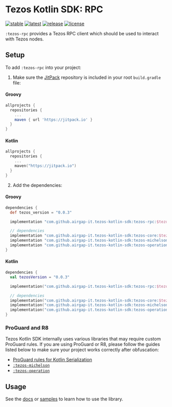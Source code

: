 # Tezos Kotlin SDK: RPC

[![stable](https://img.shields.io/github/v/tag/airgap-it/tezos-kotlin-sdk?label=stable&sort=semver)](https://github.com/airgap-it/tezos-kotlin-sdk/releases)
[![latest](https://img.shields.io/github/v/tag/airgap-it/tezos-kotlin-sdk?color=orange&include_prereleases&label=latest)](https://github.com/airgap-it/tezos-kotlin-sdk/releases)
[![release](https://img.shields.io/jitpack/v/github/airgap-it/tezos-kotlin-sdk)](https://jitpack.io/#airgap-it/tezos-kotlin-sdk)
[![license](https://img.shields.io/github/license/airgap-it/tezos-kotlin-sdk)](https://github.com/airgap-it/tezos-kotlin-sdk/blob/master/LICENSE)

`:tezos-rpc` provides a Tezos RPC client which should be used to interact with Tezos nodes.

## Setup

To add `:tezos-rpc` into your project:

1. Make sure the [JitPack](https://jitpack.io/) repository is included in your root `build.gradle` file:

#### Groovy
  ```groovy
  allprojects {
    repositories {
      ...
      maven { url 'https://jitpack.io' }
    }
  }
  ```

#### Kotlin
  ```kotlin
  allprojects {
    repositories {
      ...
      maven("https://jitpack.io")
    }
  }
  ```

2. Add the dependencies:

#### Groovy
  ```groovy
  dependencies {
    def tezos_version = "0.0.3"

    implementation "com.github.airgap-it.tezos-kotlin-sdk:tezos-rpc:$tezos_version"

    // dependencies
    implementation "com.github.airgap-it.tezos-kotlin-sdk:tezos-core:$tezos_version"
    implementation "com.github.airgap-it.tezos-kotlin-sdk:tezos-michelson:$tezos_version"
    implementation "com.github.airgap-it.tezos-kotlin-sdk:tezos-operation:$tezos_version"
  }
  ```

#### Kotlin

  ```kotlin
  dependencies {
    val tezosVersion = "0.0.3"

    implementation("com.github.airgap-it.tezos-kotlin-sdk:tezos-rpc:$tezosVersion")

    // dependencies
    implementation("com.github.airgap-it.tezos-kotlin-sdk:tezos-core:$tezosVersion")
    implementation("com.github.airgap-it.tezos-kotlin-sdk:tezos-michelson:$tezosVersion")
    implementation("com.github.airgap-it.tezos-kotlin-sdk:tezos-operation:$tezosVersion")
}
  ```

### ProGuard and R8
Tezos Kotlin SDK internally uses various libraries that may require custom ProGuard rules. If you are using ProGuard or R8, please follow the guides listed below to make sure your project works correctly after obfuscation:

- [ProGuard rules for Kotlin Serialization](https://github.com/Kotlin/kotlinx.serialization#android)
- [`:tezos-michelson`](https://github.com/airgap-it/tezos-kotlin-sdk/tree/main/tezos-michelson#proguard-and-r8)
- [`:tezos-operation`](https://github.com/airgap-it/tezos-kotlin-sdk/tree/main/tezos-operation#proguard-and-r8)

## Usage

See the [docs](https://github.com/airgap-it/tezos-kotlin-sdk/tree/main/docs) or [samples](https://github.com/airgap-it/tezos-kotlin-sdk/tree/main/samples) to learn how to use the library.